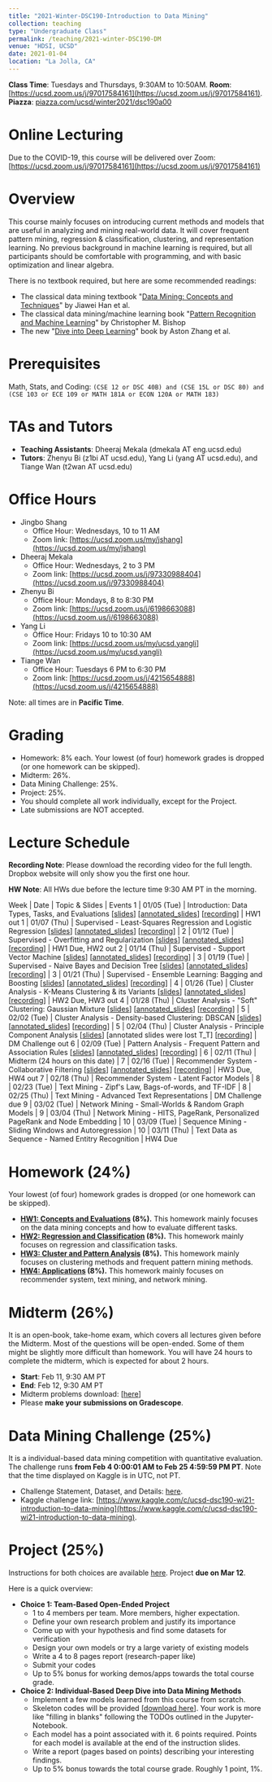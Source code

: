 ```yaml
---
title: "2021-Winter-DSC190-Introduction to Data Mining"
collection: teaching
type: "Undergraduate Class"
permalink: /teaching/2021-winter-DSC190-DM
venue: "HDSI, UCSD"
date: 2021-01-04
location: "La Jolla, CA"
---
```


**Class Time**: Tuesdays and Thursdays, 9:30AM to 10:50AM.  **Room**: [https://ucsd.zoom.us/j/97017584161](https://ucsd.zoom.us/j/97017584161).  **Piazza**: [piazza.com/ucsd/winter2021/dsc190a00](https://piazza.com/ucsd/winter2021/dsc190a00)


Online Lecturing
======

Due to the COVID-19, this course will be delivered over Zoom: [https://ucsd.zoom.us/j/97017584161](https://ucsd.zoom.us/j/97017584161)

Overview
======

This course mainly focuses on introducing current methods and models that are useful in analyzing and mining real-world data. It will cover frequent pattern mining, regression & classification, clustering, and representation learning. No previous background in machine learning is required, but all participants should be comfortable with programming, and with basic optimization and linear algebra. 

There is no textbook required, but here are some recommended readings:
- The classical data mining textbook "[Data Mining: Concepts and Techniques](https://books.google.com/books/about/Data_Mining_Concepts_and_Techniques.html?id=pQws07tdpjoC&source=kp_book_description)" by Jiawei Han et al.
- The classical data mining/machine learning book "[Pattern Recognition and Machine Learning](https://books.google.com/books/about/Pattern_Recognition_and_Machine_Learning.html?id=HL4HrgEACAAJ&source=kp_book_description)" by Christopher M. Bishop
- The new "[Dive into Deep Learning](https://d2l.ai/)" book by Aston Zhang et al.


Prerequisites
======

Math, Stats, and Coding: `(CSE 12 or DSC 40B) and (CSE 15L or DSC 80) and (CSE 103 or ECE 109 or MATH 181A or ECON 120A or MATH 183)`

TAs and Tutors
======

- **Teaching Assistants**: Dheeraj Mekala (dmekala AT eng.ucsd.edu)
- **Tutors**: Zhenyu Bi (z1bi AT ucsd.edu), Yang Li (yang AT ucsd.edu), and Tiange Wan (t2wan AT ucsd.edu)

Office Hours
======

- Jingbo Shang
    - Office Hour: Wednesdays, 10 to 11 AM
    - Zoom link: [https://ucsd.zoom.us/my/jshang](https://ucsd.zoom.us/my/jshang)
- Dheeraj Mekala
    - Office Hour: Wednesdays, 2 to 3 PM
    - Zoom link: [https://ucsd.zoom.us/j/97330988404](https://ucsd.zoom.us/j/97330988404)
- Zhenyu Bi
    - Office Hour: Mondays, 8 to 8:30 PM
    - Zoom link: [https://ucsd.zoom.us/j/6198663088](https://ucsd.zoom.us/j/6198663088)
- Yang Li
    - Office Hour: Fridays 10 to 10:30 AM
    - Zoom link: [https://ucsd.zoom.us/my/ucsd.yangli](https://ucsd.zoom.us/my/ucsd.yangli)
- Tiange Wan
    - Office Hour: Tuesdays 6 PM to 6:30 PM
    - Zoom link: [https://ucsd.zoom.us/j/4215654888](https://ucsd.zoom.us/j/4215654888)

Note: all times are in **Pacific Time**.

Grading
======

- Homework: 8% each. Your lowest (of four) homework grades is dropped (or one homework can be skipped).
- Midterm: 26%.
- Data Mining Challenge: 25%.
- Project: 25%.
- You should complete all work individually, except for the Project.
- Late submissions are NOT accepted.

Lecture Schedule
======

**Recording Note**: Please download the recording video for the full length. Dropbox website will only show you the first one hour.

**HW Note**: All HWs due before the lecture time 9:30 AM PT in the morning. 

Week | Date        | Topic & Slides                                                  | Events
1    | 01/05 (Tue) | Introduction: Data Types, Tasks, and Evaluations [[slides](https://www.dropbox.com/s/58ct0xenik20ele/lecture0_intro.pdf?dl=0)] [[annotated_slides](https://www.dropbox.com/s/zo7m6af79jhe6k5/annotated%20-%20lecture0_intro.pdf?dl=0)] [[recording](https://www.dropbox.com/sh/jfht3hhn7d37izo/AADtYp6qxXY8ub0rpgQDb4vfa?dl=0)] | HW1 out
1    | 01/07 (Thu) | Supervised - Least-Squares Regression and Logistic Regression [[slides](https://www.dropbox.com/s/de4bj6szj9wrbxd/lecture1_least_square_and_logistic.pdf?dl=0)] [[annotated_slides](https://www.dropbox.com/s/km3j2cn9ikpjwb5/annotated_lecture1_least_square_and_logistic.pdf?dl=0)] [[recording](https://www.dropbox.com/sh/8zkwye9lhjh8tle/AABT67s4DycyLoMZNirdy2Tpa?dl=0)] |
2    | 01/12 (Tue) | Supervised - Overfitting and Regularization [[slides](https://www.dropbox.com/s/augw50i1vfxrzj1/lecture2_overfitting.pdf?dl=0)] [[annotated_slides](https://www.dropbox.com/s/1py5ikbohv3qxd7/annotated_lecture2_overfitting.pdf?dl=0)] [[recording](https://www.dropbox.com/sh/zcdfnd44uzvz2vc/AAB6eEp_6BVL1aylBSTqy6SKa?dl=0)] | HW1 Due, HW2 out
2    | 01/14 (Thu) | Supervised - Support Vector Machine [[slides](https://www.dropbox.com/s/f3vipaqgggbyvhh/lecture3_svm.pdf?dl=0)] [[annotated_slides](https://www.dropbox.com/s/lho5wnskgly6ek9/annotated_lecture3_svm.pdf?dl=0)] [[recording](https://www.dropbox.com/sh/budgeo163ba9vjh/AACpHNIOBTMfShyldlXoA_B2a?dl=0)] |
3    | 01/19 (Tue) | Supervised - Naive Bayes and Decision Tree [[slides](https://www.dropbox.com/s/imofx8p89ilgtzl/lecture4_nb_and_dt.pdf?dl=0)] [[annotated_slides](https://www.dropbox.com/s/6ngtzlsk5oh67ch/annotated_lecture4_nb_and_dt.pdf?dl=0)] [[recording](https://www.dropbox.com/sh/xtxsgfrqdbv392l/AAA2NbvHzwoXvEbwij0CZnwva?dl=0)] |
3    | 01/21 (Thu) | Supervised - Ensemble Learning: Bagging and Boosting [[slides](https://www.dropbox.com/s/vhlswvpsdp1u62p/lecture5_ensemble.pdf?dl=0)] [[annotated_slides](https://www.dropbox.com/s/nb3c6pw7qsttnht/annotated_lecture5_ensemble.pdf?dl=0)] [[recording](https://www.dropbox.com/sh/sj3ar5nsqbkpg5j/AAC59IyotRmTZmtGFEcVRTuva?dl=0)] | 
4    | 01/26 (Tue) | Cluster Analysis - K-Means Clustering & its Variants [[slides](https://www.dropbox.com/s/eaboc2wqsamw9fb/lecture6_kmeans.pdf?dl=0)] [[annotated_slides](https://www.dropbox.com/s/6h0moc66ulng3vg/annotated_lecture6_kmeans.pdf?dl=0)] [[recording](https://www.dropbox.com/sh/edtvor5nev3p8ue/AAAgltG0rUPc8EvokxZtkHwxa?dl=0)] | HW2 Due, HW3 out
4    | 01/28 (Thu) | Cluster Analysis - "Soft" Clustering: Gaussian Mixture [[slides](https://www.dropbox.com/s/t6cdu3gnqtr9e33/lecture7_gaussin_mixture.pdf?dl=0)] [[annotated_slides](https://www.dropbox.com/s/60efrqpilglvn0o/annotated_lecture7_gaussin_mixture.pdf?dl=0)] [[recording](https://www.dropbox.com/sh/ukl2ye06mkj5hle/AAAnB9E0kzHY9p0mwgnpRFUHa?dl=0)] |
5    | 02/02 (Tue) | Cluster Analysis - Density-based Clustering: DBSCAN [[slides](https://www.dropbox.com/s/tgduwvacu1duwsi/lecture8_dbscan.pdf?dl=0)] [[annotated_slides](https://www.dropbox.com/s/mlw3rrocl7yf5za/annotated_lecture8_dbscan.pdf?dl=0)] [[recording](https://www.dropbox.com/sh/dkz81weqpqs6wft/AAD-heDF1kfJJhH6BOBH4R83a?dl=0)] |
5    | 02/04 (Thu) | Cluster Analysis - Principle Component Analysis [[slides](https://www.dropbox.com/s/en1mtdkzapn4a6w/lecture9_pca.pdf?dl=0)] [annotated slides were lost T_T] [[recording](https://www.dropbox.com/sh/zzloaniim52s70p/AACHJorPp8q9NwkkFJ5B8zIha?dl=0)] | DM Challenge out
6    | 02/09 (Tue) | Pattern Analysis - Frequent Pattern and Association Rules [[slides](https://www.dropbox.com/s/yd61qb4i98x3nlw/lecture10_pattern_analysis.pdf?dl=0)] [[annotated_slides](https://www.dropbox.com/s/wwmvzynwqxzoez4/annotated_lecture10_pattern_analysis.pdf?dl=0)] [[recording](https://www.dropbox.com/sh/hd12k1uqybb5uq7/AAAGWsTvJHEI0jVd5zJsnPACa?dl=0)] |
6    | 02/11 (Thu) | Midterm (24 hours on this date) |
7    | 02/16 (Tue) | Recommender System - Collaborative Filtering [[slides](https://www.dropbox.com/s/8cad8yammzcs0wv/lecture11_cf.pdf?dl=0)] [[annotated_slides](https://www.dropbox.com/s/zbs6nf3e0q200wz/annotated_lecture11_cf.pdf?dl=0)] [[recording](https://www.dropbox.com/sh/ies979whm0oalxb/AACf37LBu1GtksHmh7p99UASa?dl=0)] | HW3 Due, HW4 out
7    | 02/18 (Thu) | Recommender System - Latent Factor Models |
8    | 02/23 (Tue) | Text Mining - Zipf's Law, Bags-of-words, and TF-IDF |
8    | 02/25 (Thu) | Text Mining - Advanced Text Representations | DM Challenge due
9    | 03/02 (Tue) | Network Mining - Small-Worlds & Random Graph Models | 
9    | 03/04 (Thu) | Network Mining - HITS, PageRank, Personalized PageRank and Node Embedding |
10   | 03/09 (Tue) | Sequence Mining - Sliding Windows and Autoregression |
10   | 03/11 (Thu) | Text Data as Sequence - Named Entitry Recognition | HW4 Due

Homework (24%)
======

Your lowest (of four) homework grades is dropped (or one homework can be skipped).

- **[HW1: Concepts and Evaluations](https://www.dropbox.com/s/uq99nnn4v5so8dm/DSC190_WI21_HW1.pdf?dl=0) (8%).** This homework mainly focuses on the data mining concepts and how to evaluate different tasks.
- **[HW2: Regression and Classification](https://www.dropbox.com/sh/e8uko7zfti5woz7/AABMZQB4s2pjUuVizzOxTHEAa?dl=0) (8%).** This homework mainly focuses on regression and classification tasks.
- **[HW3: Cluster and Pattern Analysis](https://www.dropbox.com/sh/zvqdq9ctgm25qbg/AADafFAWtm_qULT2AoN15u3ca?dl=0) (8%).** This homework mainly focuses on clustering methods and frequent pattern mining methods.
- **[HW4: Applications](https://www.dropbox.com/sh/ki5nugulba4hxhy/AAABSk6QuUbsG70ax48Bd_Ksa?dl=0) (8%).** This homework mainly focuses on recommender system, text mining, and network mining.

Midterm (26%)
======

It is an open-book, take-home exam, which covers all lectures given before the Midterm. Most of the questions will be open-ended. Some of them might be slightly more difficult than homework. You will have 24 hours to complete the midterm, which is expected for about 2 hours.

- **Start**: Feb 11, 9:30 AM PT
- **End**: Feb 12, 9:30 AM PT
- Midterm problems download: [[here](https://www.dropbox.com/s/ivjj8ewlijibxyg/DSC190_Midterm_WI21.pdf?dl=0)]
- Please **make your submissions on Gradescope**.

Data Mining Challenge (25%)
======

It is a individual-based data mining competition with quantitative evaluation. The challenge runs **from Feb 4 0:00:01 AM to Feb 25 4:59:59 PM PT**. Note that the time displayed on Kaggle is in UTC, not PT.

- Challenge Statement, Dataset, and Details: [here](https://www.dropbox.com/s/uqwkoejffao49bk/DSC%20190_%20Intro%20to%20Data%20Mining%20%E2%80%93%20Data%20Mining%20Challenge.pdf?dl=0).
- Kaggle challenge link: [https://www.kaggle.com/c/ucsd-dsc190-wi21-introduction-to-data-mining](https://www.kaggle.com/c/ucsd-dsc190-wi21-introduction-to-data-mining).

Project (25%)
======

Instructions for both choices are available [here](https://www.dropbox.com/s/uzk1wxnz2ju77r9/Project%20Instructions.pdf?dl=0). Project **due on Mar 12**.

Here is a quick overview:
- **Choice 1: Team-Based Open-Ended Project**
    - 1 to 4 members per team. More members, higher expectation.
    - Define your own research problem and justify its importance
    - Come up with your hypothesis and find some datasets for verification
    - Design your own models or try a large variety of existing models
    - Write a 4 to 8 pages report (research-paper like)
    - Submit your codes
    - Up to 5% bonus for working demos/apps towards the total course grade.
- **Choice 2: Individual-Based Deep Dive into Data Mining Methods**
    - Implement a few models learned from this course from scratch.
    - Skeleton codes will be provided [[download here](https://www.dropbox.com/sh/ivgbbcl4njwfteu/AAASmXLoZ5PctDNK1_JLduasa?dl=0)]. Your work is more like "filling in blanks" following the TODOs outlined in the Jupyter-Notebook.
    - Each model has a point associated with it. 6 points required. Points for each model is available at the end of the instruction slides.
    - Write a report (pages based on points) describing your interesting findings.
    - Up to 5% bonus towards the total course grade. Roughly 1 point, 1%.
